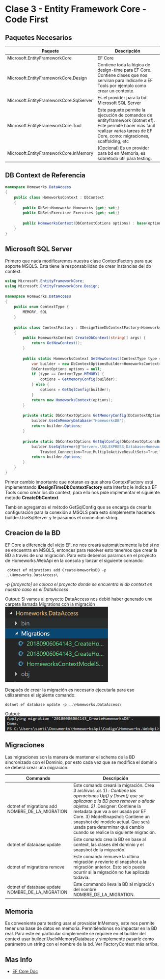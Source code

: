 # Clase 3 - Entity Framework Core - Code First

## Paquetes Necesarios

Paquete | Descripción
------------ | -------------
Microsoft.EntityFrameworkCore| EF Core
Microsoft.EntityFrameworkCore.Design| Contiene toda la lógica de design-time para EF Core. Contiene clases que nos serviran para indicarle a EF Tools por ejemplo como crear un contexto.
Microsoft.EntityFrameworkCore.SqlServer| Es el provider para la bd Microsoft SQL Server
Microsoft.EntityFrameworkCore.Tool| Este paquete permite la ejecución de comandos de entityframework (dotnet ef). Este permite hacer más fácil realizar varias tareas de EF Core, como: migraciones, scaffolding, etc
Microsoft.EntityFrameworkCore.InMemory| (Opcional) Es un provider para bd en Memoria, es sobretodo útil para testing.

## DB Context de Referencia

```c#
namespace Homeworks.DataAccess
{
    public class HomeworksContext : DbContext
    {
        public DbSet<Homework> Homeworks {get; set;}
        public DbSet<Exercise> Exercises {get; set;}

        public HomeworksContext(DbContextOptions options) : base(options) { }
    }
}
```

## Microsoft SQL Server

Primero que nada modificaremos nuestra clase ContextFactory para que soporte MSQLS. 
Esta tiene la responsabilidad de crear instancias del db context.

```c#
using Microsoft.EntityFrameworkCore;
using Microsoft.EntityFrameworkCore.Design;

namespace Homeworks.DataAccess
{
    public enum ContextType {
        MEMORY, SQL
    }

    public class ContextFactory : IDesignTimeDbContextFactory<HomeworksContext>
    {
        public HomeworksContext CreateDbContext(string[] args) {
            return GetNewContext();
        }

        public static HomeworksContext GetNewContext(ContextType type = ContextType.SQL) {
            var builder = new DbContextOptionsBuilder<HomeworksContext>();
            DbContextOptions options = null;
            if (type == ContextType.MEMORY) {
                options = GetMemoryConfig(builder);
            } else {
                options = GetSqlConfig(builder);
            }
            return new HomeworksContext(options);
        }

        private static DbContextOptions GetMemoryConfig(DbContextOptionsBuilder builder) {
            builder.UseInMemoryDatabase("HomeworksDB");
            return builder.Options;
        }

        private static DbContextOptions GetSqlConfig(DbContextOptionsBuilder builder) {
            builder.UseSqlServer(@"Server=.\SQLEXPRESS;Database=HomeworksDB;
                Trusted_Connection=True;MultipleActiveResultSets=True;");
            return builder.Options;
        }
    }
}
```

Primer cambio importante que notaran es que ahora ContextFactory está implementando **IDesignTimeDbContextFactory** esta Interfaz le indica a EF Tools como crear los db context, para ello nos pide implementar el siguiente metodo **CreateDbContext**

También agregamos el método GetSqlConfig que se encarga de crear la configuración para la conexión a MSQLS para esto simplemente hacemos builder.UseSqlServer y le pasamos el connection string.

## Creacion de la BD

EF Core a diferencia del viejo EF, no nos creará automáticamente la bd si no se encuentra en MSQLS, entonces para resolver esto tenemos que crear la BD a través de una migración.
Para esto debemos pararnos en el proyecto de Homeworks.WebApi en la consola y lanzar el siguiente comando:

```
 dotnet ef migrations add CreateHomeworksDB -p ..\Homeworks.DataAccess\
```

*-p [proyecto] se coloca el proyecto donde se encuentra el db context en nuestro caso es el DataAccess*

Output: Si vamos al proyecto DataAccess nos debió haber generado una carpeta llamada Migrations con la migración
![Imagen CreateHomeworksDB](../imgs/migracionCreateDB.PNG)

Después de crear la migración es necesario ejecutarla para eso utilizaremos el siguiente comando:

```
dotnet ef database update -p ..\Homeworks.DataAccess\
```

Output:
![Imagen UpdateHomeworksDB](../imgs/migracionUpdateDB.PNG)

## Migraciones

Las migraciones son la manera de mantener el schema de la BD sincronizado con el Dominio, por esto cada vez que se modifica el dominio se deberá crear una migracion.

Commando | Descripción
------------ | -------------
dotnet ef migrations add NOMBRE_DE_LA_MIGRATION| Este comando creará la migración. Crea 3 archivos .cs 1) <timestamp>_<migration name>: Contiene las operaciones Up() y Down() que se aplicaran a la BD para remover o añadir objetos. 2) <timestamp>_<migration name>.Designer: Contiene la metadata que va a ser usada por EF Core. 3) <contextname>ModelSnapshot: Contiene un snapshot del modelo actual. Que será usada para determinar qué cambio cuando se realice la siguiente migración.
dotnet ef database update| Este comando crea la BD en base al context, las clases del dominio y el snapshot de la migración.
dotnet ef migrations remove| Este comando remueve la ultima migración y revierte el snapshot a la migración anterior. Esto solo puede ocurrir si la migración no fue aplicada todavia.
dotnet ef database update NOMBRE_DE_LA_MIGRATION| Este commando lleva la BD al migración del nombre NOMBRE_DE_LA_MIGRATION.
  
## Memoria

Es conveniente para testing usar el provaider InMemory, este nos permite tener una base de datos en memoria. Permitiéndonos no impactar en la BD real.
Para este en particular simplemente se requiere en el builder del context
usar builder.UseInMemoryDatabase y simplemente pasarle como parámetro un string con el nombre de la bd. Ver FactoryContext más arriba.

## Mas Info

* [EF Core Doc](http://www.entityframeworktutorial.net/efcore/entity-framework-core.aspx)
